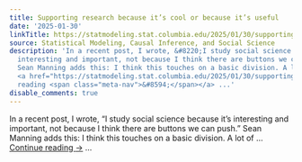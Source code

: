 ```yaml
---
title: Supporting research because it’s cool or because it’s useful
date: '2025-01-30'
linkTitle: https://statmodeling.stat.columbia.edu/2025/01/30/supporting-research-because-its-cool-or-because-its-useful/
source: Statistical Modeling, Causal Inference, and Social Science
description: 'In a recent post, I wrote, &#8220;I study social science because it’s
  interesting and important, not because I think there are buttons we can push.&#8221;
  Sean Manning adds this: I think this touches on a basic division. A lot of &#8230;
  <a href="https://statmodeling.stat.columbia.edu/2025/01/30/supporting-research-because-its-cool-or-because-its-useful/">Continue
  reading <span class="meta-nav">&#8594;</span></a> ...'
disable_comments: true
---
```

In a recent post, I wrote, &#8220;I study social science because it’s interesting and important, not because I think there are buttons we can push.&#8221; Sean Manning adds this: I think this touches on a basic division. A lot of &#8230; <a href="https://statmodeling.stat.columbia.edu/2025/01/30/supporting-research-because-its-cool-or-because-its-useful/">Continue reading <span class="meta-nav">&#8594;</span></a> ...